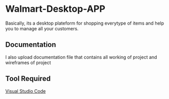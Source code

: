 # Walmart-Desktop-APP
Basically, its a desktop plateform for shopping everytype of items and help you to manage all your customers.
## Documentation
I also upload documentation file that contains all working of project and wireframes of project
## Tool Required

[Visual Studio Code](https://code.visualstudio.com/)
